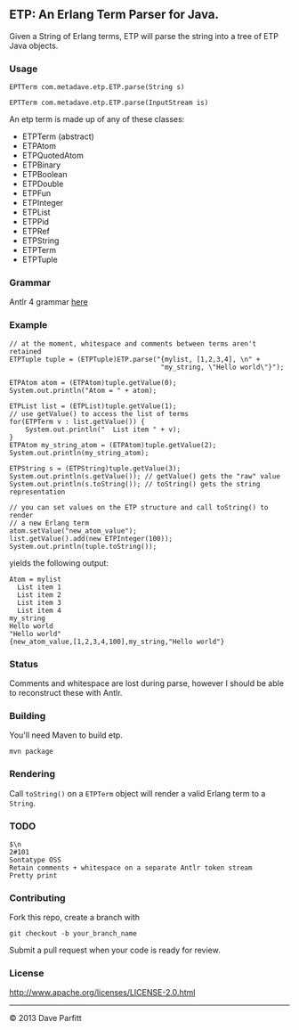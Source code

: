 ## ETP: An Erlang Term Parser for Java. 

Given a String of Erlang terms, ETP will parse the string into a tree of ETP Java objects.

### Usage

	EPTTerm com.metadave.etp.ETP.parse(String s)

	EPTTerm com.metadave.etp.ETP.parse(InputStream is)

An etp term is made up of any of these classes:

- ETPTerm (abstract)	
- ETPAtom
- ETPQuotedAtom
- ETPBinary
- ETPBoolean
- ETPDouble
- ETPFun
- ETPInteger
- ETPList
- ETPPid
- ETPRef
- ETPString
- ETPTerm
- ETPTuple

### Grammar

Antlr 4 grammar [here](https://github.com/metadave/etp/blob/master/src/main/java/com/metadave/etp/ETP.g4)

### Example

```
// at the moment, whitespace and comments between terms aren't retained
ETPTuple tuple = (ETPTuple)ETP.parse("{mylist, [1,2,3,4], \n" +
                                      "my_string, \"Hello world\"}");
                                      
ETPAtom atom = (ETPAtom)tuple.getValue(0);
System.out.println("Atom = " + atom);

ETPList list = (ETPList)tuple.getValue(1);
// use getValue() to access the list of terms
for(ETPTerm v : list.getValue()) {
    System.out.println("  List item " + v);
}
ETPAtom my_string_atom = (ETPAtom)tuple.getValue(2);
System.out.println(my_string_atom);

ETPString s = (ETPString)tuple.getValue(3);
System.out.println(s.getValue()); // getValue() gets the "raw" value
System.out.println(s.toString()); // toString() gets the string representation

// you can set values on the ETP structure and call toString() to render
// a new Erlang term
atom.setValue("new_atom_value");
list.getValue().add(new ETPInteger(100));
System.out.println(tuple.toString());
```

yields the following output:

```
Atom = mylist
  List item 1
  List item 2
  List item 3
  List item 4
my_string
Hello world
"Hello world"
{new_atom_value,[1,2,3,4,100],my_string,"Hello world"}
```

### Status

  Comments and whitespace are lost during parse, however I should be able to reconstruct these with Antlr.

### Building

You'll need Maven to build etp.

	mvn package


### Rendering

Call `toString()` on a `ETPTerm` object will render a valid Erlang term to a `String`.


### TODO

	$\n
	2#101
	Sontatype OSS
	Retain comments + whitespace on a separate Antlr token stream
	Pretty print

### Contributing

Fork this repo, create a branch with

	git checkout -b your_branch_name
	
Submit a pull request when your code is ready for review.	
### License

http://www.apache.org/licenses/LICENSE-2.0.html

---

© 2013 Dave Parfitt
